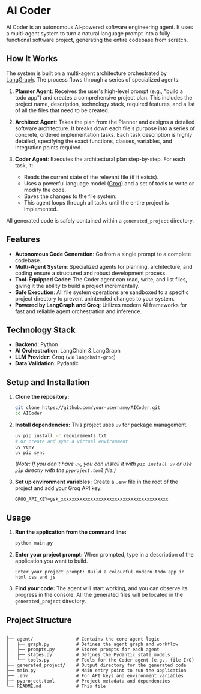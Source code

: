 # AI Coder

AI Coder is an autonomous AI-powered software engineering agent. It uses a multi-agent system to turn a natural language prompt into a fully functional software project, generating the entire codebase from scratch.

## How It Works

The system is built on a multi-agent architecture orchestrated by [LangGraph](https://github.com/langchain-ai/langgraph). The process flows through a series of specialized agents:

1.  **Planner Agent**: Receives the user's high-level prompt (e.g., "build a todo app") and creates a comprehensive project plan. This includes the project name, description, technology stack, required features, and a list of all the files that need to be created.

2.  **Architect Agent**: Takes the plan from the Planner and designs a detailed software architecture. It breaks down each file's purpose into a series of concrete, ordered implementation tasks. Each task description is highly detailed, specifying the exact functions, classes, variables, and integration points required.

3.  **Coder Agent**: Executes the architectural plan step-by-step. For each task, it:
    *   Reads the current state of the relevant file (if it exists).
    *   Uses a powerful language model ([Groq](https://groq.com/)) and a set of tools to write or modify the code.
    *   Saves the changes to the file system.
    *   This agent loops through all tasks until the entire project is implemented.

All generated code is safely contained within a `generated_project` directory.

## Features

-   **Autonomous Code Generation**: Go from a single prompt to a complete codebase.
-   **Multi-Agent System**: Specialized agents for planning, architecture, and coding ensure a structured and robust development process.
-   **Tool-Equipped Coder**: The Coder agent can read, write, and list files, giving it the ability to build a project incrementally.
-   **Safe Execution**: All file system operations are sandboxed to a specific project directory to prevent unintended changes to your system.
-   **Powered by LangGraph and Groq**: Utilizes modern AI frameworks for fast and reliable agent orchestration and inference.

## Technology Stack

-   **Backend**: Python
-   **AI Orchestration**: LangChain & LangGraph
-   **LLM Provider**: Groq (via `langchain-groq`)
-   **Data Validation**: Pydantic

## Setup and Installation

1.  **Clone the repository:**
    ```bash
    git clone https://github.com/your-username/AICoder.git
    cd AICoder
    ```

2.  **Install dependencies:**
    This project uses `uv` for package management.
    ```bash
    uv pip install -r requirements.txt 
    # Or create and sync a virtual environment
    uv venv
    uv pip sync
    ```
    *(Note: If you don't have `uv`, you can install it with `pip install uv` or use `pip` directly with the `pyproject.toml` file.)*

3.  **Set up environment variables:**
    Create a `.env` file in the root of the project and add your Groq API key:
    ```
    GROQ_API_KEY=gsk_xxxxxxxxxxxxxxxxxxxxxxxxxxxxxxxxxxxxxxxx
    ```

## Usage

1.  **Run the application from the command line:**
    ```bash
    python main.py
    ```

2.  **Enter your project prompt:**
    When prompted, type in a description of the application you want to build.
    ```
    Enter your project prompt: Build a colourful modern todo app in html css and js
    ```

3.  **Find your code:**
    The agent will start working, and you can observe its progress in the console. All the generated files will be located in the `generated_project` directory.

## Project Structure

```
.
├── agent/                # Contains the core agent logic
│   ├── graph.py          # Defines the agent graph and workflow
│   ├── prompts.py        # Stores prompts for each agent
│   ├── states.py         # Defines the Pydantic state models
│   └── tools.py          # Tools for the Coder agent (e.g., file I/O)
├── generated_project/    # Output directory for the generated code
├── main.py               # Main entry point to run the application
├── .env                  # For API keys and environment variables
├── pyproject.toml        # Project metadata and dependencies
└── README.md             # This file
```

